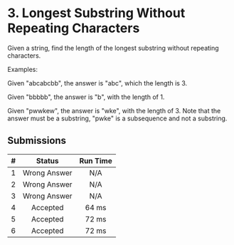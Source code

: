# 3. Longest Substring Without Repeating Characters
Given a string, find the length of the longest substring without repeating characters.

Examples:

Given "abcabcbb", the answer is "abc", which the length is 3.

Given "bbbbb", the answer is "b", with the length of 1.

Given "pwwkew", the answer is "wke", with the length of 3. Note that the answer must be a substring, "pwke" is a subsequence and not a substring.



## Submissions
|#|Status|Run Time|
|---:|:---:|:---:|
|1|Wrong Answer|N/A|
|2|Wrong Answer|N/A|
|3|Wrong Answer|N/A|
|4|Accepted|64 ms|
|5|Accepted|72 ms|
|6|Accepted|72 ms|

